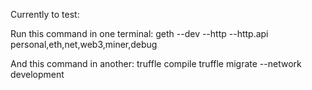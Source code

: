 Currently to test:

Run this command in one terminal: 
geth --dev --http --http.api personal,eth,net,web3,miner,debug

And this command in another:
truffle compile
truffle migrate --network development
